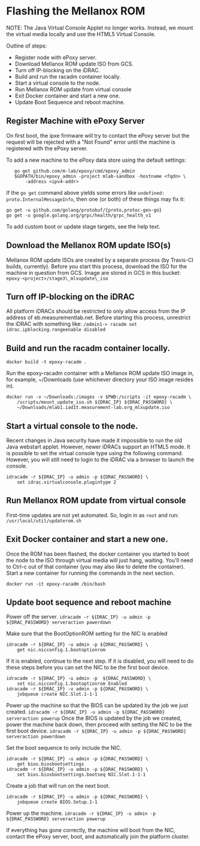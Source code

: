 # Flashing the Mellanox ROM

NOTE: The Java Virtual Console Applet no longer works. Instead, we mount the
virtual media locally and use the HTML5 Virtual Console.

Outline of steps:

* Register node with ePoxy server.
* Download Mellanox ROM update ISO from GCS.
* Turn off IP-blocking on the iDRAC.
* Build and run the racadm container locally.
* Start a virtual console to the node.
* Run Mellanox ROM update from virtual console
* Exit Docker container and start a new one.
* Update Boot Sequence and reboot machine.


## Register Machine with ePoxy Server
On first boot, the ipxe firmware will try to contact the ePoxy server but the
request will be rejected with a "Not Found" error until the machine is
registered with the ePoxy server.

To add a new machine to the ePoxy data store using the default settings:
```
   go get github.com/m-lab/epoxy/cmd/epoxy_admin
   $GOPATH/bin/epoxy_admin -project mlab-sandbox -hostname <fqdn> \
       -address <ipv4-addr>
```

If the `go get` command above yields some errors like
`undefined: proto.InternalMessageInfo`, then one (or both) of these things may
fix it:
```
go get -u github.com/golang/protobuf/{proto,protoc-gen-go}
go get -u google.golang.org/grpc/health/grpc_health_v1
```

To add custom boot or update stage targets, see the help text.

## Download the Mellanox ROM update ISO(s)
Mellanox ROM update ISOs are created by a separate process (by Travis-CI builds,
currently). Before you start this process, download the ISO for the machine in
question from GCS. Image are stored in GCS in this bucket:
`epoxy-<project>/stage3\_mlxupdate\_iso`

## Turn off IP-blocking on the iDRAC
All platform iDRACs should be restricted to only allow access from the IP
address of eb.measurementlab.net. Before starting this process, unrestrict the
iDRAC with something like:
`/admin1-> racadm set idrac.ipblocking.rangeenable disabled`

## Build and run the racadm container locally.
`docker build -t epoxy-racadm .`

Run the epoxy-racadm container with a Mellanox ROM update ISO image in, for
example, ~/Downloads (use whichever directory your ISO image resides in).
```
docker run -v ~/Downloads:/images -v $PWD:/scripts -it epoxy-racadm \
    /scripts/mount_update_iso.sh ${DRAC_IP} ${DRAC_PASSWORD} \
    ~/Downloads/mlab1.iad1t.measurement-lab.org_mlxupdate.iso
```

## Start a virtual console to the node.
Recent changes in Java security have made it impossible to run the old Java
webstart applet. However, newer iDRACs support an HTML5 mode. It is possible to
set the virtual console type using the following command. However, you will
still need to login to the iDRAC via a browser to launch the console.
```
idracadm -r ${DRAC_IP} -u admin -p ${DRAC_PASSWORD} \
    set idrac.virtualconsole.plugintype 2
```

## Run Mellanox ROM update from virtual console
First-time updates are not yet automated. So, login in as `root` and run:
`/usr/local/util/updaterom.sh`

## Exit Docker container and start a new one.
Once the ROM has been flashed, the docker container you started to boot the node
to the ISO through virtual media will just hang, waiting. You'll need to Ctrl-c
out of that container (you may also like to delete the container). Start a new
container for running the commands in the next section.

`docker run -it epoxy-racadm /bin/bash`

## Update boot sequence and reboot machine
Power off the server.
`idracadm -r ${DRAC_IP} -u admin -p ${DRAC_PASSWORD} serveraction powerdown`

Make sure that the BootOptionROM setting for the NIC is enabled
```
idracadm -r ${DRAC_IP} -u admin -p ${DRAC_PASSWORD} \
    get nic.nicconfig.1.bootoptionrom
```

If it is enabled, continue to the next step. If it is disabled, you will need to
do these steps before you can set the NIC to be the first boot device.
```
idracadm -r ${DRAC_IP} -u admin -p  ${DRAC_PASSWORD} \
    set nic.nicconfig.1.bootoptionrom Enabled
idracadm -r ${DRAC_IP} -u admin -p ${DRAC_PASSWORD} \
    jobqueue create NIC.Slot.1-1-1
```
Power up the machine so that the BIOS can be updated by the job we just created.
`idracadm -r ${DRAC_IP} -u admin -p ${DRAC_PASSWORD} serveraction powerup`
Once the BIOS is updated by the job we created, power the machine back down,
then proceed with setting the NIC to be the first boot device.
`idracadm -r ${DRAC_IP} -u admin -p ${DRAC_PASSWORD} serveraction powerdown`

Set the boot sequence to only include the NIC.
```
idracadm -r ${DRAC_IP} -u admin -p ${DRAC_PASSWORD} \
    get bios.biosbootsettings
idracadm -r ${DRAC_IP} -u admin -p ${DRAC_PASSWORD} \
    set bios.biosbootsettings.bootseq NIC.Slot.1-1-1
```

Create a job that will run on the next boot.
```
idracadm -r ${DRAC_IP} -u admin -p ${DRAC_PASSWORD} \
    jobqueue create BIOS.Setup.1-1
```

Power up the machine.
`idracadm -r ${DRAC_IP} -u admin -p ${DRAC_PASSWORD} serveraction powerup`

If everything has gone correctly, the machine will boot from the NIC, contact
the ePoxy server, boot, and automatically join the platform cluster.
